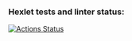 ### Hexlet tests and linter status:
[![Actions Status](https://github.com/iibadreeva/frontend-testing-react-project-67/workflows/hexlet-check/badge.svg)](https://github.com/iibadreeva/frontend-testing-react-project-67/actions)